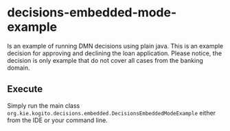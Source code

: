 # decisions-embedded-mode-example

Is an example of running DMN decisions using plain java. This is an example decision for approving and declining the loan application. Please notice, the decision is only example that do not cover all cases from the banking domain.

## Execute
Simply run the main class `org.kie.kogito.decisions.embedded.DecisionsEmbeddedModeExample` either from the IDE or your command line.